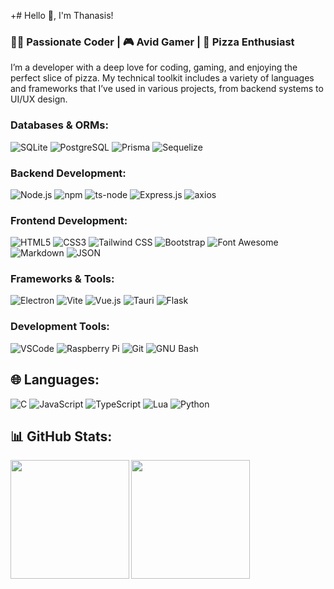 +# Hello 👋, I'm Thanasis!

### 👨‍💻 Passionate Coder | 🎮 Avid Gamer | 🍕 Pizza Enthusiast
I’m a developer with a deep love for coding, gaming, and enjoying the perfect slice of pizza. My technical toolkit includes a variety of languages and frameworks that I’ve used in various projects, from backend systems to UI/UX design.


### Databases & ORMs:
![SQLite](https://img.shields.io/badge/Sqlite-003B57?style=for-the-badge&logo=sqlite&logoColor=white)
![PostgreSQL](https://img.shields.io/badge/PostgreSQL-316192?style=for-the-badge&logo=postgresql&logoColor=white)
![Prisma](https://img.shields.io/badge/Prisma-3982CE?style=for-the-badge&logo=Prisma&logoColor=white)
![Sequelize](https://img.shields.io/badge/Sequelize-52B0E7?style=for-the-badge&logo=Sequelize&logoColor=white)

### Backend Development:
![Node.js](https://img.shields.io/badge/Node%20js-339933?style=for-the-badge&logo=nodedotjs&logoColor=white)
![npm](https://img.shields.io/badge/npm-CB3837?style=for-the-badge&logo=npm&logoColor=white)
![ts-node](https://img.shields.io/badge/ts--node-3178C6?style=for-the-badge&logo=ts-node&logoColor=white)
![Express.js](https://img.shields.io/badge/Express%20js-000000?style=for-the-badge&logo=express&logoColor=white)
![axios](https://img.shields.io/badge/axios-671ddf?&style=for-the-badge&logo=axios&logoColor=white)

### Frontend Development:
![HTML5](https://img.shields.io/badge/HTML5-E34F26?style=for-the-badge&logo=html5&logoColor=white)
![CSS3](https://img.shields.io/badge/CSS3-1572B6?style=for-the-badge&logo=css3&logoColor=white)
![Tailwind CSS](https://img.shields.io/badge/Tailwind_CSS-38B2AC?style=for-the-badge&logo=tailwind-css&logoColor=white)
![Bootstrap](https://img.shields.io/badge/Bootstrap-563D7C?style=for-the-badge&logo=bootstrap&logoColor=white)
![Font Awesome](https://img.shields.io/badge/Font_Awesome-339AF0?style=for-the-badge&logo=fontawesome&logoColor=white)
![Markdown](https://img.shields.io/badge/Markdown-000000?style=for-the-badge&logo=markdown&logoColor=white)
![JSON](https://img.shields.io/badge/json-5E5C5C?style=for-the-badge&logo=json&logoColor=white)

### Frameworks & Tools:
![Electron](https://img.shields.io/badge/Electron-2B2E3A?style=for-the-badge&logo=electron&logoColor=9FEAF9)
![Vite](https://img.shields.io/badge/Vite-B73BFE?style=for-the-badge&logo=vite&logoColor=FFD62E)
![Vue.js](https://img.shields.io/badge/Vue%20js-35495E?style=for-the-badge&logo=vuedotjs&logoColor=4FC08D)
![Tauri](https://img.shields.io/badge/Tauri-FFC131?style=for-the-badge&logo=Tauri&logoColor=white)
![Flask](https://img.shields.io/badge/Flask-000000?style=for-the-badge&logo=flask&logoColor=white)

### Development Tools:
![VSCode](https://img.shields.io/badge/VSCode-0078D4?style=for-the-badge&logo=visual%20studio%20code&logoColor=white)
![Raspberry Pi](https://img.shields.io/badge/Raspberry%20Pi-A22846?style=for-the-badge&logo=Raspberry%20Pi&logoColor=white)
![Git](https://img.shields.io/badge/GIT-E44C30?style=for-the-badge&logo=git&logoColor=white)
![GNU Bash](https://img.shields.io/badge/GNU%20Bash-4EAA25?style=for-the-badge&logo=GNU%20Bash&logoColor=white)

## 🌐 Languages:
![C](https://img.shields.io/badge/C-00599C?style=for-the-badge&logo=c&logoColor=white)
![JavaScript](https://img.shields.io/badge/JavaScript-323330?style=for-the-badge&logo=javascript&logoColor=F7DF1E)
![TypeScript](https://img.shields.io/badge/TypeScript-007ACC?style=for-the-badge&logo=typescript&logoColor=white)
![Lua](https://img.shields.io/badge/Lua-2C2D72?style=for-the-badge&logo=lua&logoColor=white)
![Python](https://img.shields.io/badge/Python-FFD43B?style=for-the-badge&logo=python&logoColor=blue)

## 📊 GitHub Stats:
<picture>
  <source srcset="https://github-readme-stats.vercel.app/api?username=thanasis09&show_icons=true&theme=github_dark" media="(prefers-color-scheme: dark)">
  <source srcset="https://github-readme-stats.vercel.app/api?username=thanasis09&show_icons=true" media="(prefers-color-scheme: light), (prefers-color-scheme: no-preference)">
  <img height=190 align="left" src="https://github-readme-stats.vercel.app/api?username=thanasis09&show_icons=true">
</picture>

<picture>
  <source srcset="https://github-readme-stats.vercel.app/api/top-langs/?username=thanasis09&size_weight=0.5&count_weight=0.5&layout=compact&theme=github_dark" media="(prefers-color-scheme: dark)">
  <source srcset="https://github-readme-stats.vercel.app/api/top-langs/?username=thanasis09&size_weight=0.5&count_weight=0.5&layout=compact" media="(prefers-color-scheme: light), (prefers-color-scheme: no-preference)">
  <img height=190 src="https://github-readme-stats.vercel.app/api/top-langs/?username=thanasis09&size_weight=0.5&count_weight=0.5&layout=compact">
</picture>

